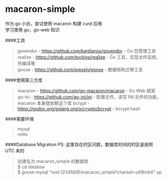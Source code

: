 # macaron-simple

作为 go 小白，尝试使用 macaron 构建 curd 应用   
学习使用 go，go-web 知识

####工具
> govendor - https://github.com/kardianos/govendor - Go 包管理工具  
> realize  - https://github.com/tockins/realize    - Go 工具，实现文件监控，热编译等  
> goose    - https://github.com/pressly/goose      - 数据结构迁移工具

####使用第三方库   
> macaron  - https://github.com/go-macaron/macaron - Go Web 框架   
> go-ini   - https://github.com/go-ini/ini         - 配置文件，读写 INI 文件的功能，macaron 本身就依赖这个库
> bcrypt   - https://godoc.org/golang.org/x/crypto/bcrypt - bcrypt hash 

####需要环境
> mysql   
> redis  


####Database Migration 
PS: 这里存在时区问题，数据库时间的时区是按照 UTC 来的

> 创建名为 macaron_simple 的数据库  
> $ cd databse  
> $ goose mysql "root:123456@/macaron_simple?charset=utf8mb4" up  
>  




